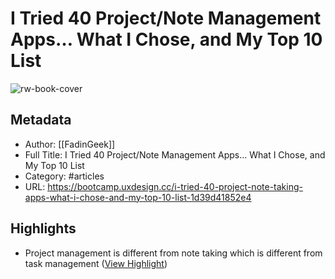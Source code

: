 # I Tried 40 Project/Note Management Apps… What I Chose, and My Top 10 List

![rw-book-cover](https://readwise-assets.s3.amazonaws.com/static/images/article2.74d541386bbf.png)

## Metadata
- Author: [[FadinGeek]]
- Full Title: I Tried 40 Project/Note Management Apps… What I Chose, and My Top 10 List
- Category: #articles
- URL: https://bootcamp.uxdesign.cc/i-tried-40-project-note-taking-apps-what-i-chose-and-my-top-10-list-1d39d41852e4

## Highlights
- Project management is different from note taking which is different from task management ([View Highlight](https://instapaper.com/read/1534860620/20602438))
